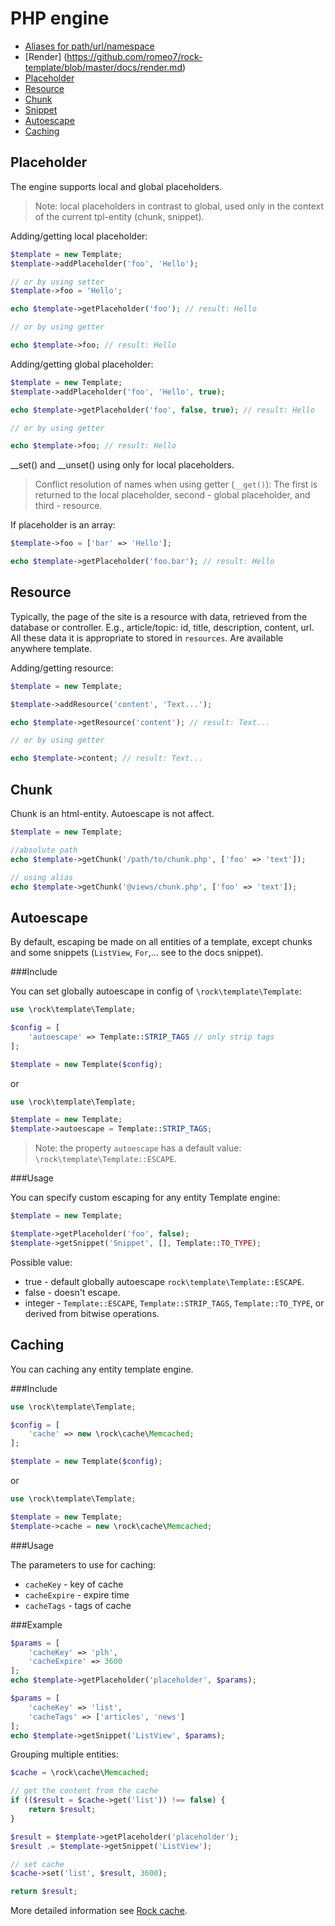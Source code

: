 PHP engine
=================

 * [Aliases for path/url/namespace](https://github.com/romeo7/rock-template/blob/master/docs/aliases.md)
 * [Render] (https://github.com/romeo7/rock-template/blob/master/docs/render.md)
 * [Placeholder](#placeholder)
 * [Resource](#resource)
 * [Chunk](#chunk)
 * [Snippet](https://github.com/romeo7/rock-template/blob/master/docs/snippets/readme.md)
 * [Autoescape](#autoescape)
 * [Caching](#caching)

Placeholder
-----------------

The engine supports local and global placeholders.
> Note: local placeholders in contrast to global, used only in the context of the current tpl-entity (chunk, snippet).

Adding/getting local placeholder:

```php
$template = new Template;
$template->addPlaceholder('foo', 'Hello');

// or by using setter
$template->foo = 'Hello';

echo $template->getPlaceholder('foo'); // result: Hello

// or by using getter

echo $template->foo; // result: Hello
```

Adding/getting global placeholder:

```php
$template = new Template;
$template->addPlaceholder('foo', 'Hello', true);

echo $template->getPlaceholder('foo', false, true); // result: Hello

// or by using getter

echo $template->foo; // result: Hello
```

__set() and __unset() using only for local placeholders.

> Conflict resolution of names when using getter (`__get()`): The first is returned to the local placeholder, second - global placeholder, and third - resource.

If placeholder is an array:

```php
$template->foo = ['bar' => 'Hello'];

echo $template->getPlaceholder('foo.bar'); // result: Hello
```

Resource
-----------------

Typically, the page of the site is a resource with data, retrieved from the database or controller. E.g., article/topic: id, title, description, content, url.
All these data it is appropriate to stored in `resources`. Are available anywhere template.

Adding/getting resource:

```php
$template = new Template;

$template->addResource('content', 'Text...');

echo $template->getResource('content'); // result: Text...

// or by using getter

echo $template->content; // result: Text...
```

Chunk
-----------------

Chunk is an html-entity. Autoescape is not affect.

```php
$template = new Template;

//absolute path
echo $template->getChunk('/path/to/chunk.php', ['foo' => 'text']);

// using alias
echo $template->getChunk('@views/chunk.php', ['foo' => 'text']);
```

Autoescape
-----------------

By default, escaping be made on all entities of a template, except chunks and some snippets (`ListView`, `For`,... see to the docs snippet).

###Include

You can set globally autoescape in config of `\rock\template\Template`:

```php
use \rock\template\Template;

$config = [
    'autoescape' => Template::STRIP_TAGS // only strip tags
];

$template = new Template($config);
```

or

```php
use \rock\template\Template;

$template = new Template;
$template->autoescape = Template::STRIP_TAGS;
```
> Note: the property `autoescape` has a default value: `\rock\template\Template::ESCAPE`.

###Usage

You can specify custom escaping for any entity Template engine:

```php
$template = new Template;

$template->getPlaceholder('foo', false);
$template->getSnippet('Snippet', [], Template::TO_TYPE);
```

Possible value:

 * true - default globally autoescape `rock\template\Template::ESCAPE`.
 * false - doesn't escape.
 * integer - `Template::ESCAPE`, `Template::STRIP_TAGS`, `Template::TO_TYPE`, or derived from bitwise operations.

Caching
------------------

You can caching any entity template engine.

###Include

```php
use \rock\template\Template;

$config = [
    'cache' => new \rock\cache\Memcached;
];

$template = new Template($config);
```

or

```php
use \rock\template\Template;

$template = new Template;
$template->cache = new \rock\cache\Memcached;
```

###Usage

The parameters to use for caching:

 * `cacheKey` - key of cache
 * `cacheExpire` - expire time
 * `cacheTags` - tags of cache

###Example

```php
$params = [
    'cacheKey' => 'plh',
    'cacheExpire' => 3600
];
echo $template->getPlaceholder('placeholder', $params);

$params = [
    'cacheKey' => 'list',
    'cacheTags' => ['articles', 'news']
];
echo $template->getSnippet('ListView', $params);
```

Grouping multiple entities:

```php
$cache = \rock\cache\Memcached;

// get the content from the cache
if (($result = $cache->get('list')) !== false) {
    return $result;
}

$result = $template->getPlaceholder('placeholder');
$result .= $template->getSnippet('ListView');

// set cache
$cache->set('list', $result, 3600);

return $result;
```

More detailed information see [Rock cache](https://github.com/romeo7/rock-cache/).